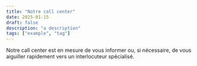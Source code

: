 ```yaml
---
title: "Notre call center"
date: 2025-01-15
draft: false
description: "a description"
tags: ["example", "tag"]
---
```


Notre call center est en mesure de vous informer ou, si nécessaire, de vous aiguiller rapidement vers un interlocuteur spécialisé.
